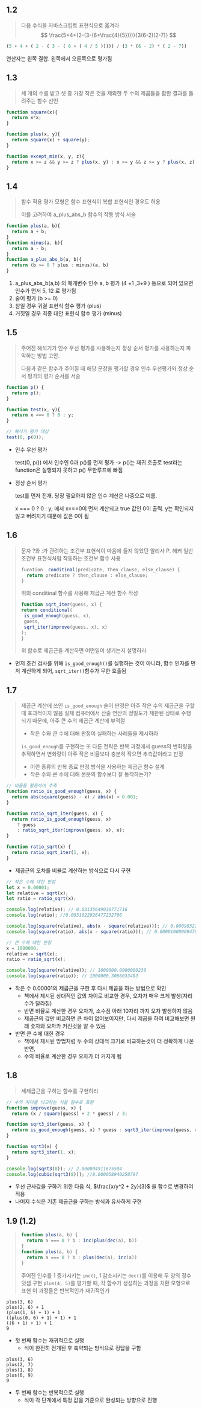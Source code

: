 ## 1.2

> 다음 수식을 자바스크립트 표현식으로 옮겨라
> $$
> \frac{5+4+(2-(3-(6+\frac{4}{5})))}{3(6-2)(2-7)}
> $$
> 

``` javascript
(5 + 4 + ( 2 - ( 3 - ( 6 + ( 4 / 5 ))))) / (3 * (6 - 2) * ( 2 - 7))
```

연산자는 왼쪽 결합. 왼쪽에서 오른쪽으로 평가됨



## 1.3

> 세 개의 수를 받고 셋 중 가장 작은 것을 제외한 두 수의 제곱들을 합한 결과를 돌려주는 함수 선언

``` javascript
function square(x){
  return x*x;
}

function plus(x, y){
  return square(x) + square(y);
}

function except_min(x, y, z){
  return x >= z && y >= z ? plus(x, y) : x >= y && z >= y ? plus(x, z) : plus(y, z);
}
```



## 1.4

> 함수 적용 평가 모형은 함수 표현식이 복합 표현식인 경우도 허용
>
> 이를 고려하여 a_plus_abs_b 함수의 작동 방식 서술

``` javascript
function plus(a, b){
  return a + b;
}
function minus(a, b){
  return a - b;
}
function a_plus_abs_b(a, b){
  return (b >= 0 ? plus : minus)(a, b)
}
```



1. a_plus_abs_b(a,b) 의 매개변수 인수 a, b  평가 (4 +1 ,3+9 ) 등으로 되어 있으면 인수가 먼저 5, 12 로 평가됨
2. 술어 평가 (b >= 0)
3. 참일 경우 귀결 표현식 함수 평가 (plus)
4. 거짓일 경우 최종 대안 표현식 함수 평가 (minus)



## 1.5

> 주어진 해석기가 인수 우선 평가를 사용하는지 정상 순서 평가를 사용하는지 파악하는 방법 고안.
>
> 다음과 같은 함수가 주어질 때 해당 문장을 평가할 경우 인수 우선평가와 정상 순서 평가의 평가 순서를 서술

``` javascript
function p() {
  return p();
}

function test(x, y){
  return x === 0 ? 0 : y;
}

// 해석기 평가 대상
test(0, p(0));
```



- 인수 우선 평가

  test(0,  p()) 에서 인수인 0과 p()를 먼저 평가 -> p()는 재귀 호출로 test라는 function은 실행되지 못하고 p() 무한루프에 빠짐

- 정상 순서 평가

  test를 먼저 전개. 당장 필요하지 않은 인수 계산은 나중으로 미룸.

  x === 0 ? 0 : y; 에서 x===0이 먼저 계산되고 true 값인 0이 출력. y는 확인되지 않고 버려지기 때문에 값은 0이 됨



## 1.6

> 문자 ?와 :가 관려하는 조건부 표현식이 마음에 들지 않았던 알리사 P. 해커
> 일반 조건부 표현식처럼 작동하는 조건부 함수 사용
>
> ```js
> fucntion  conditinal(predicate, then_clause, else_clause) {
> 	return predicate ? then_clause : else_clause;
> }
> ```
>
> 위의 conditinal 함수를 사용해 제곱근 계산 함수 작성
>
> ```js
> function sqrt_iter(guess, x) {
> return conditional(
>  is_good_enough(guess, x),
>  guess,
>  sqrt_iter(improve(guess, x), x)
> );
> } 
> ```
>
> 위 함수로 제곱근을 계산하면 어떤일이 생기는지 설명하라

- 먼저 조건 검사를 위해 `is_good_enough()`를 실행하는 것이 아니라, 함수 인자를 먼저 계산하게 되어, `sqrt_iter()`함수가 무한 호출됨

## 1.7

> 제곱근 계산에 쓰인 `is_good_enough` 술어 판정은 아주 작은 수의 제곱근을 구할 때 효과적이지 않음
> 실제 컴퓨터에서 산술 연산의 정밀도가 제한된 상태로 수행되기 때문에, 아주 큰 수의 제곱근 계산에 부적절
>
> - 작은 수와 큰 수에 대해 판정이 실패하는 사례들을 제시하라
>
> `is_good_enough`를 구현하는 또 다른 전략은 반복 과정에서 guess의 변화량을 추적하면서 변화량이 아주 작은 비율보다 충분히 작으면 추측값이라고 판정
>
> - 이런 종류의 반복 종료 판정 방식을 사용하는 제곱근 함수 설계
> - 작은 수와 큰 수에 대해 본문의 함수보다 잘 동작하는가?

```js
// 비율을 활용하여 추측
function ratio_is_good_enough(guess, x) {
  return abs(square(guess) - x) / abs(x) < 0.001;
}

function ratio_sqrt_iter(guess, x) {
  return ratio_is_good_enough(guess, x)
    ? guess
    : ratio_sqrt_iter(improve(guess, x), x);
}

function ratio_sqrt(x) {
  return ratio_sqrt_iter(1, x);
}
```

- 제곱근의 오차를 비율로 계산하는 방식으로 다시 구현

```js
// 작은 수에 대한 판정
let x = 0.00001;
let relative = sqrt(x);
let ratio = ratio_sqrt(x);

console.log(relative); // 0.03135649010771716
console.log(ratio); //0.0031622926477232706

console.log(square(relative), abs(x - square(relative))); // 0.0009832294718753643 0.0009732294718753642
console.log(square(ratio), abs(x - square(ratio))); // 0.000010000094789844653 9.478984465262992e-11

// 큰 수에 대한 판정
x = 1000000;
relative = sqrt(x);
ratio = ratio_sqrt(x);

console.log(square(relative)); // 1000000.0000000236
console.log(square(ratio)); // 1000000.3066033493
```

- 작은 수 0.00001의 제곱근을 구한 후 다시 제곱을 하는 방법으로 확인
  - 책에서 제시된 상대적인 값의 차이로 비교한 경우, 오차가 매우 크게 발생(자리수가 달라짐)
  - 반면 비율로 계산한 경우 오차가, 소수점 아래 10자리 까지 오차 발생하지 않음
  - 제곱근의 값만 비교하면 큰 차이 없어보이지만, 다시 제곱을 하여 비교해보면 원래 숫자와 오차카 커진것을 알 수 있음
- 반면 큰 수에 대한 경우
  - 책에서 제시된 방법처럼 두 수의 상대적 크기로 비교하는것이 더 정확하게 나온 반면,
  - 수의 비율로 계산한 경우 오차가 더 커지게 됨

## 1.8

> 세제곱근을 구하는 함수를 구현하라

```js
// 수의 차이를 비교하는 식을 함수로 표현
function improve(guess, x) {
  return (x / square(guess) + 2 * guess) / 3;

function sqrt3_iter(guess, x) {
  return is_good_enough(guess, x) ? guess : sqrt3_iter(improve(guess, x), x);
}

function sqrt3(x) {
  return sqrt3_iter(1, x);
}

console.log(sqrt3(8)); // 2.000004911675504
console.log(cubic(sqrt3(8))); //8.000058940250797
```

- 우선 근사값을 구하기 위한 다음 식, $\frac{x/y^2 + 2y}{3}$ 을 함수로 변경하여 적용
- 나머지 수식은 기존 제곱근을 구하는 방식과 유사하게 구현

## 1.9 (1.2)

> ```js
> function plus(a, b) {
> 	return a === 0 ? b : inc(plus(dec(a), b))
> }
> function plus(a, b) {
> 	return a === 0 ? b : plus(dec(a), inc(a))
> }
> ```
>
> 주어진 인수를 1 증가시키는 `inc()`, 1 감소시키는 `dec()`를 이용해 두 양의 정수 덧셈 구현
> `plus(4, 5)`를 평가할 때, 각 함수가 생성하는 과정을 치환 모형으로 표현
> 이 과정들은 반복적인가 재귀적인가

```
plus(3, 6)
plus(2, 6) + 1
(plus(1, 6) + 1) + 1
((plus(0, 6) + 1) + 1) + 1
((6 + 1) + 1) + 1
9
```

- 첫 번째 함수는 재귀적으로 실행
  - 식이 완전히 전개된 후 축약되는 방식으로 정답을 구함

```
plus(3, 6)
plus(2, 7)
plus(1, 8)
plus(0, 9)
9
```

- 두 번째 함수는 반복적으로 실행
  - 식이 각 단계에서 특정 값을 기준으로 완성되는 방향으로 진행
